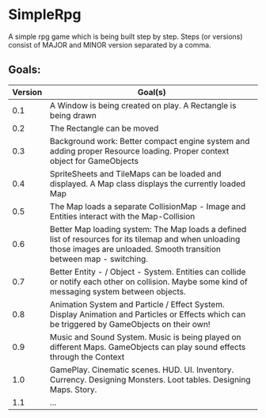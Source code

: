 # SimpleRpg

A simple rpg game which is being built step by step.
Steps (or versions) consist of MAJOR and MINOR version separated by a comma.

## Goals:

|Version|Goal(s)|
|---|---|
|0.1|A Window is being created on play. A Rectangle is being drawn|
|0.2|The Rectangle can be moved|
|0.3|Background work: Better compact engine system and adding proper Resource loading. Proper context object for GameObjects|
|0.4|SpriteSheets and TileMaps can be loaded and displayed. A Map class displays the currently loaded Map|
|0.5|The Map loads a separate CollisionMap - Image and Entities interact with the Map-Collision|
|0.6|Better Map loading system: The Map loads a defined list of resources for its tilemap and when unloading those images are unloaded. Smooth transition between map - switching.|
|0.7|Better Entity - / Object - System. Entities can collide or notify each other on collision. Maybe some kind of messaging system between objects.|
|0.8|Animation System and Particle / Effect System. Display Animation and Particles or Effects which can be triggered by GameObjects on their own!|
|0.9|Music and Sound System. Music is being played on different Maps. GameObjects can play sound effects through the Context|
|1.0|GamePlay. Cinematic scenes. HUD. UI. Inventory. Currency. Designing Monsters. Loot tables. Designing Maps. Story.|
|1.1|...|
